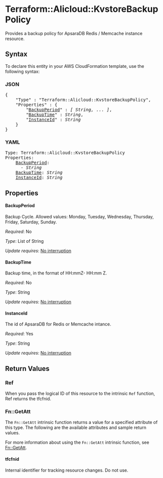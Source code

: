 # Terraform::Alicloud::KvstoreBackupPolicy

Provides a backup policy for ApsaraDB Redis / Memcache instance resource.

## Syntax

To declare this entity in your AWS CloudFormation template, use the following syntax:

### JSON

<pre>
{
    "Type" : "Terraform::Alicloud::KvstoreBackupPolicy",
    "Properties" : {
        "<a href="#backupperiod" title="BackupPeriod">BackupPeriod</a>" : <i>[ String, ... ]</i>,
        "<a href="#backuptime" title="BackupTime">BackupTime</a>" : <i>String</i>,
        "<a href="#instanceid" title="InstanceId">InstanceId</a>" : <i>String</i>
    }
}
</pre>

### YAML

<pre>
Type: Terraform::Alicloud::KvstoreBackupPolicy
Properties:
    <a href="#backupperiod" title="BackupPeriod">BackupPeriod</a>: <i>
      - String</i>
    <a href="#backuptime" title="BackupTime">BackupTime</a>: <i>String</i>
    <a href="#instanceid" title="InstanceId">InstanceId</a>: <i>String</i>
</pre>

## Properties

#### BackupPeriod

Backup Cycle. Allowed values: Monday, Tuesday, Wednesday, Thursday, Friday, Saturday, Sunday.

_Required_: No

_Type_: List of String

_Update requires_: [No interruption](https://docs.aws.amazon.com/AWSCloudFormation/latest/UserGuide/using-cfn-updating-stacks-update-behaviors.html#update-no-interrupt)

#### BackupTime

Backup time, in the format of HH:mmZ- HH:mm Z.

_Required_: No

_Type_: String

_Update requires_: [No interruption](https://docs.aws.amazon.com/AWSCloudFormation/latest/UserGuide/using-cfn-updating-stacks-update-behaviors.html#update-no-interrupt)

#### InstanceId

The id of ApsaraDB for Redis or Memcache intance.

_Required_: Yes

_Type_: String

_Update requires_: [No interruption](https://docs.aws.amazon.com/AWSCloudFormation/latest/UserGuide/using-cfn-updating-stacks-update-behaviors.html#update-no-interrupt)

## Return Values

### Ref

When you pass the logical ID of this resource to the intrinsic `Ref` function, Ref returns the tfcfnid.

### Fn::GetAtt

The `Fn::GetAtt` intrinsic function returns a value for a specified attribute of this type. The following are the available attributes and sample return values.

For more information about using the `Fn::GetAtt` intrinsic function, see [Fn::GetAtt](https://docs.aws.amazon.com/AWSCloudFormation/latest/UserGuide/intrinsic-function-reference-getatt.html).

#### tfcfnid

Internal identifier for tracking resource changes. Do not use.


